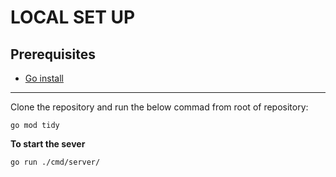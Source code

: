 # LOCAL SET UP

## Prerequisites
- [Go install](https://go.dev/)

___
Clone the repository and run the below commad from root of repository:
```
go mod tidy
```

**To start the sever**
```
go run ./cmd/server/
```

